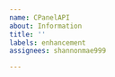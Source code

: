 ```yaml
---
name: CPanelAPI
about: Information
title: ''
labels: enhancement
assignees: shannonmae999

---
```



